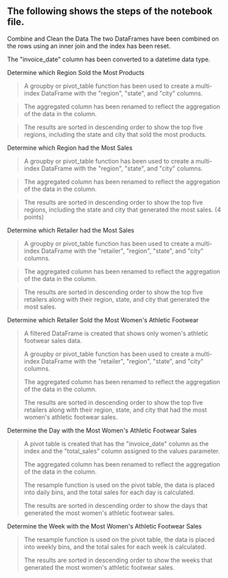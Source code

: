 ## The following shows the steps of the notebook file.

Combine and Clean the Data
The two DataFrames have been combined on the rows using an inner join and the index has been reset.

The "invoice_date" column has been converted to a datetime data type.

Determine which Region Sold the Most Products 
>A groupby or pivot_table function has been used to create a multi-index DataFrame with the "region", "state", and "city" columns. 

>The aggregated column has been renamed to reflect the aggregation of the data in the column. 

>The results are sorted in descending order to show the top five regions, including the state and city that sold the most products.

Determine which Region had the Most Sales 
>A groupby or pivot_table function has been used to create a multi-index DataFrame with the "region", "state", and "city" columns. 

>The aggregated column has been renamed to reflect the aggregation of the data in the column. 

>The results are sorted in descending order to show the top five regions, including the state and city that generated the most sales. (4 points)

Determine which Retailer had the Most Sales 
>A groupby or pivot_table function has been used to create a multi-index DataFrame with the "retailer", "region", "state", and "city" columns. 

>The aggregated column has been renamed to reflect the aggregation of the data in the column. 

>The results are sorted in descending order to show the top five retailers along with their region, state, and city that generated the most sales. 

Determine which Retailer Sold the Most Women's Athletic Footwear 
>A filtered DataFrame is created that shows only women's athletic footwear sales data. 
>
>A groupby or pivot_table function has been used to create a multi-index DataFrame with the "retailer", "region", "state", and "city" columns. 
>
>The aggregated column has been renamed to reflect the aggregation of the data in the column. 
>
>The results are sorted in descending order to show the top five retailers along with their region, state, and city that had the most women's athletic footwear sales.

Determine the Day with the Most Women's Athletic Footwear Sales 
>A pivot table is created that has the "invoice_date" column as the index and the "total_sales" column assigned to the values parameter. 
>
>The aggregated column has been renamed to reflect the aggregation of the data in the column. 
>
>The resample function is used on the pivot table, the data is placed into daily bins, and the total sales for each day is calculated. 
>
>The results are sorted in descending order to show the days that generated the most women's athletic footwear sales. 

Determine the Week with the Most Women's Athletic Footwear Sales 
>The resample function is used on the pivot table, the data is placed into weekly bins, and the total sales for each week is calculated. 
>
>The results are sorted in descending order to show the weeks that generated the most women's athletic footwear sales.
